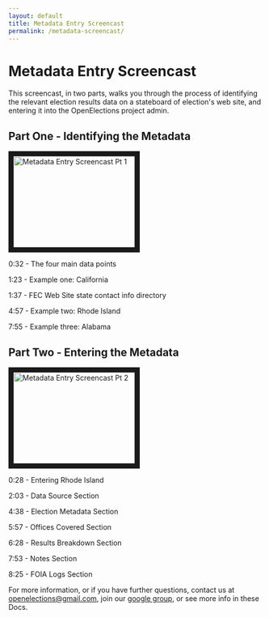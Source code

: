 ```yaml
---
layout: default
title: Metadata Entry Screencast
permalink: /metadata-screencast/
---
```


# Metadata Entry Screencast

This screencast, in two parts, walks you through the process of identifying the relevant election results data on a stateboard of election's web site, and entering it into the OpenElections project admin.


## Part One - Identifying the Metadata

<a href="http://www.youtube.com/watch?feature=player_embedded&v=f_uli1lo6XY
" target="_blank"><img src="http://img.youtube.com/vi/f_uli1lo6XY/0.jpg" 
alt="Metadata Entry Screencast Pt 1" width="240" height="180" border="10" /></a>


0:32 - The four main data points

1:23 - Example one: California

1:37 - FEC Web Site state contact info directory

4:57 - Example two: Rhode Island

7:55 - Example three: Alabama


## Part Two - Entering the Metadata

<a href="http://www.youtube.com/watch?feature=player_embedded&v=WLhyEAXZbr8
" target="_blank"><img src="http://img.youtube.com/vi/WLhyEAXZbr8/0.jpg" 
alt="Metadata Entry Screencast Pt 2" width="240" height="180" border="10" /></a>

0:28 - Entering Rhode Island

2:03 - Data Source Section

4:38 - Election Metadata Section

5:57 - Offices Covered Section

6:28 - Results Breakdown Section

7:53 - Notes Section

8:25 - FOIA Logs Section



For more information, or if you have further questions, contact us at [openelections@gmail.com](mailto:openelections@gmail.com), join our [google group](https://groups.google.com/forum/?fromgroups#!forum/openelections), or see more info in these Docs.


